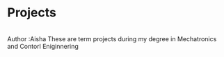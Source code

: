 # Projects
<br> Author :Aisha 
These are term projects during my degree in Mechatronics and Contorl Eniginnering
<br>
